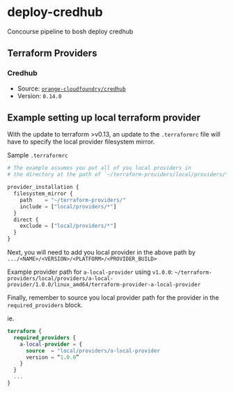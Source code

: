 # deploy-credhub

Concourse pipeline to bosh deploy credhub

## Terraform Providers

### Credhub

- Source: [`orange-cloudfoundry/credhub`](https://registry.terraform.io/providers/orange-cloudfoundry/credhub/latest)
- Version: `0.14.0`

## Example setting up local terraform provider

With the update to terraform >v0.13, an update to the `.terraformrc` file will have to specify the local provider filesystem mirror.

Sample `.terraformrc`

```tf
# The example assumes you put all of you local providers in
# the directory at the path of `~/terraform-providers/local/providers/*`

provider_installation {
  filesystem_mirror {
    path    = "~/terraform-providers/"
    include = ["local/providers/*"]
  }
  direct {
    exclude = ["local/providers/*"]
  }
}
```

Next, you will need to add you local provider in the above path by `.../<NAME>/<VERSION>/<PLATFORM>/<PROVIDER_BUILD>`

Example provider path for `a-local-provider` using `v1.0.0`:
`~/terraform-providers/local/providers/a-local-provider/1.0.0/linux_amd64/terraform-provider-a-local-provider`

Finally, remember to source you local provider path for the provider in the `required_providers` block.

ie.
```tf
terraform {
  required_providers {
    a-local-provider = {
      source  = "local/providers/a-local-provider
      version = “1.0.0”
    }
  }
  ...
}
```
